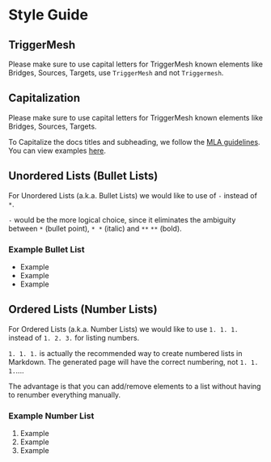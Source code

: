 # Style Guide

## TriggerMesh

Please make sure to use capital letters for TriggerMesh known elements like Bridges, Sources, Targets, use `TriggerMesh` and not `Triggermesh`.

## Capitalization

Please make sure to use capital letters for TriggerMesh known elements like Bridges, Sources, Targets.

To Capitalize the docs titles and subheading, we follow the [MLA guidelines](https://style.mla.org/capitalization-of-titles/). You can view examples [here](https://style.mla.org/plagiarism-and-academic-dishonesty/).

## Unordered Lists (Bullet Lists)

For Unordered Lists (a.k.a. Bullet Lists) we would like to use of `-` instead of `*`.

`-` would be the more logical choice, since it eliminates the ambiguity between `*` (bullet point), `* *` (italic) and `**` `**` (bold).

### Example Bullet List

- Example
- Example
- Example

## Ordered Lists (Number Lists)

For Ordered Lists (a.k.a. Number Lists) we would like to use `1. 1. 1.` instead of `1. 2. 3.` for listing numbers.

`1. 1. 1.` is actually the recommended way to create numbered lists in Markdown. The generated page will have the correct numbering, not `1. 1. 1.`....

The advantage is that you can add/remove elements to a list without having to renumber everything manually.

### Example Number List

1. Example
1. Example
1. Example
